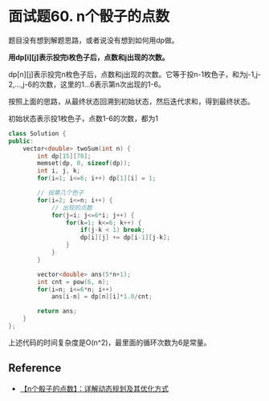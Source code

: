 # 面试题60. n个骰子的点数
题目没有想到解题思路，或者说没有想到如何用dp做。

**用dp[i][j]表示投完i枚色子后，点数和j出现的次数。**

dp[n][j]表示投完n枚色子后，点数和j出现的次数。它等于投n-1枚色子，和为j-1,j-2,...,j-6的次数，这里的1...6表示第n次出现的1-6。

按照上面的思路，从最终状态回溯到初始状态，然后迭代求和，得到最终状态。

初始状态表示投1枚色子，点数1-6的次数，都为1

```cpp
class Solution {
public:
    vector<double> twoSum(int n) {
        int dp[15][70];
        memset(dp, 0, sizeof(dp));
        int i, j, k;
        for(i=1; i<=6; i++) dp[1][i] = 1;

        // 投第几个色子
        for(i=2; i<=n; i++) {
            // 出现的点数
            for(j=i; j<=6*i; j++) {
                for(k=1; k<=6; k++) {
                    if(j-k < 1) break;
                    dp[i][j] += dp[i-1][j-k];
                }
            }
        }

        vector<double> ans(5*n+1);
        int cnt = pow(6, n);
        for(i=n; i<=6*n; i++)
            ans[i-n] = dp[n][i]*1.0/cnt;

        return ans;
    }
};
```

上述代码的时间复杂度是O(n^2)，最里面的循环次数为6是常量。

## Reference
- [【n个骰子的点数】：详解动态规划及其优化方式](https://leetcode-cn.com/problems/nge-tou-zi-de-dian-shu-lcof/solution/nge-tou-zi-de-dian-shu-dong-tai-gui-hua-ji-qi-yo-3/)